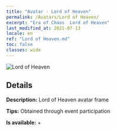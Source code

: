 ```yaml
---
title: "Avatar - Lord of Heaven"
permalink: /Avatars/Lord of Heaven/
excerpt: "Era of Chaos  Lord of Heaven"
last_modified_at: 2021-07-13
locale: en
ref: "Lord of Heaven.md"
toc: false
classes: wide
---
```

 ![Lord of Heaven](/images/a/avatarFrame_18.png)

## Details

 **Description:** Lord of Heaven avatar frame 

 **Tips:** Obtained through event participation 

 **Is available:**  + 

